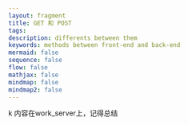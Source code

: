 ```yaml
---
layout: fragment
title: GET 和 POST
tags: 
description: differents between them
keywords: methods between front-end and back-end
mermaid: false
sequence: false
flow: false
mathjax: false
mindmap: false
mindmap2: false
---
```

k
内容在work_server上，记得总结